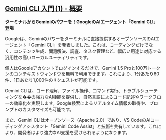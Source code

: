 ## [Gemini CLI 入門 (1) - 概要](https://note.com/npaka/n/nd5231d296687)

**ターミナルからGeminiのパワーを！GoogleのAIエージェント「Gemini CLI」登場**

Googleは、Geminiのパワーをターミナルに直接提供するオープンソースのAIエージェント「Gemini CLI」を発表しました。これは、コーディングだけでなく、コンテンツ生成、問題解決、調査、タスク管理など、幅広い用途に対応する汎用性の高いローカルユーティリティです。

個人はGoogleアカウントでログインするだけで、Gemini 1.5 Proと100万トークンのコンテキストウィンドウを無料で利用できます。これにより、1分あたり60件、1日あたり1,000件のリクエストが可能です。

Gemini CLIは、コード理解、ファイル操作、コマンド実行、トラブルシューティングな��の強力なAI機能を提供し、自然言語によるコード記述やワークフローの効率化を実現します。Google検索によるリアルタイム情報の取得や、プロンプトのカスタマイズも可能です。

また、Gemini CLIはオープンソース（Apache 2.0）であり、VS CodeのAIコーディングアシスタント「Gemini Code Assist」と技術を共有しています。これにより、開発者はより強力なAI支援を受けられるようになります。